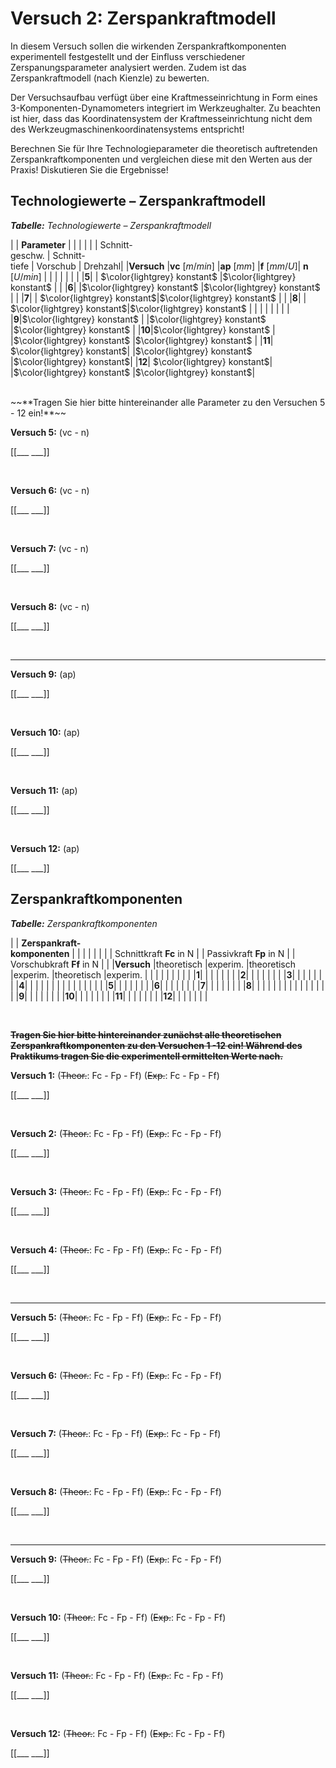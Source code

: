<!--

author:   Nancy Brinkmann, Ronny Stolze

email:    nancy.brinkmann@hs-magdeburg.de, ronny.stolze@hs-magdeburg.de

version:  1.0.0

language: de_DE

narrator: DE FEMALE

-->

# Versuch 2: Zerspankraftmodell

In diesem Versuch sollen die wirkenden Zerspankraftkomponenten experimentell festgestellt und der Einfluss
verschiedener Zerspanungsparameter analysiert werden. Zudem ist das Zerspankraftmodell (nach Kienzle) zu bewerten.

Der Versuchsaufbau verfügt über eine Kraftmesseinrichtung in Form eines 3-Komponenten-Dynamometers integriert im
Werkzeughalter. Zu beachten ist hier, dass das Koordinatensystem der Kraftmesseinrichtung nicht dem des
Werkzeugmaschinenkoordinatensystems entspricht!

Berechnen Sie für Ihre Technologieparameter die theoretisch
auftretenden Zerspankraftkomponenten und vergleichen diese mit den Werten aus der Praxis! Diskutieren Sie die
Ergebnisse!

## Technologiewerte – Zerspankraftmodell

<!--
style="font-size: 14px; border-color: black; width: 100%; margin: 0.25em 1;"
-->
***Tabelle:*** *Technologiewerte – Zerspankraftmodell*

<!--
style="width: 100%; "
-->
| | **Parameter** | | | |
| | Schnitt- <br/> geschw. | Schnitt- <br/> tiefe | Vorschub | Drehzahl|
|**Versuch** |**vc** $[m/min]$ |**ap** $[mm]$ |**f** $[mm/U]$| **n** $[U/min]$ |
| | | | | |
|**5**| | $\color{lightgrey} konstant$ |$\color{lightgrey} konstant$ | |
|**6**| |$\color{lightgrey} konstant$ |$\color{lightgrey} konstant$ | |
|**7**| | $\color{lightgrey} konstant$|$\color{lightgrey} konstant$ | |
|**8**| | $\color{lightgrey} konstant$|$\color{lightgrey} konstant$ | |
| | | | | |
|**9**|$\color{lightgrey} konstant$ | |$\color{lightgrey} konstant$ |$\color{lightgrey} konstant$ |
|**10**|$\color{lightgrey} konstant$ | |$\color{lightgrey} konstant$ |$\color{lightgrey} konstant$ |
|**11**| $\color{lightgrey} konstant$| |$\color{lightgrey} konstant$ |$\color{lightgrey} konstant$|
|**12**| $\color{lightgrey} konstant$| |$\color{lightgrey} konstant$ |$\color{lightgrey} konstant$|


<br/>
~~**Tragen Sie hier bitte hintereinander alle Parameter zu den Versuchen 5 - 12 ein!**~~

**Versuch 5:** (vc - n)

[[___ ___]]

<br/>

**Versuch 6:** (vc - n)

[[___ ___]]

<br/>

**Versuch 7:** (vc - n)

[[___ ___]]

<br/>

**Versuch 8:** (vc - n)

[[___ ___]]

<br/>

---------------


**Versuch 9:** (ap)

[[___ ___]]

<br/>

**Versuch 10:** (ap)

[[___ ___]]

<br/>

**Versuch 11:** (ap)

[[___ ___]]

<br/>

**Versuch 12:** (ap)

[[___ ___]]


## Zerspankraftkomponenten

<!--
style="font-size: 14px; width: 100%; margin: 0.25em 1;"
-->
***Tabelle:*** *Zerspankraftkomponenten*

<!--
style="width: 100%; "
-->
| | **Zerspankraft-<br/> komponenten** | | | | | |
| | Schnittkraft **Fc** in N  | | Passivkraft **Fp** in N | | Vorschubkraft **Ff** in N | |
|**Versuch** |theoretisch |experim. |theoretisch |experim. |theoretisch |experim. |
| | | | | | | |
|**1**| | | | | | |
|**2**| | | | | | |
|**3**| | | | | | |
|**4**| | | | | | |
| | | | | | | |
|**5**| | | | | | |
|**6**| | | | | | |
|**7**| | | | | | |
|**8**| | | | | | |
| | | | | | | |
|**9**| | | | | | |
|**10**| | | | | | |
|**11**| | | | | | |
|**12**| | | | | | |

<br/>

~~**Tragen Sie hier bitte hintereinander zunächst alle ~~theoretischen~~ Zerspankraftkomponenten zu den Versuchen 1 -12 ein! Während des Praktikums tragen Sie die experimentell ermittelten Werte nach.**~~

**Versuch 1:** (~~Theor.~~: Fc - Fp - Ff) (~~Exp.~~: Fc - Fp - Ff)

[[___ ___]]

<br/>


**Versuch 2:** (~~Theor.~~: Fc - Fp - Ff) (~~Exp.~~: Fc - Fp - Ff)

[[___ ___]]

<br/>


**Versuch 3:** (~~Theor.~~: Fc - Fp - Ff) (~~Exp.~~: Fc - Fp - Ff)

[[___ ___]]

<br/>


**Versuch 4:** (~~Theor.~~: Fc - Fp - Ff) (~~Exp.~~: Fc - Fp - Ff)

[[___ ___]]

<br/>

---

**Versuch 5:** (~~Theor.~~: Fc - Fp - Ff) (~~Exp.~~: Fc - Fp - Ff)

[[___ ___]]

<br/>


**Versuch 6:** (~~Theor.~~: Fc - Fp - Ff) (~~Exp.~~: Fc - Fp - Ff)

[[___ ___]]

<br/>


**Versuch 7:** (~~Theor.~~: Fc - Fp - Ff) (~~Exp.~~: Fc - Fp - Ff)

[[___ ___]]

<br/>

**Versuch 8:** (~~Theor.~~: Fc - Fp - Ff) (~~Exp.~~: Fc - Fp - Ff)

[[___ ___]]

<br/>

---
**Versuch 9:** (~~Theor.~~: Fc - Fp - Ff) (~~Exp.~~: Fc - Fp - Ff)

[[___ ___]]

<br/>


**Versuch 10:** (~~Theor.~~: Fc - Fp - Ff) (~~Exp.~~: Fc - Fp - Ff)

[[___ ___]]

<br/>


**Versuch 11:** (~~Theor.~~: Fc - Fp - Ff) (~~Exp.~~: Fc - Fp - Ff)

[[___ ___]]

<br/>


**Versuch 12:** (~~Theor.~~: Fc - Fp - Ff) (~~Exp.~~: Fc - Fp - Ff)

[[___ ___]]
